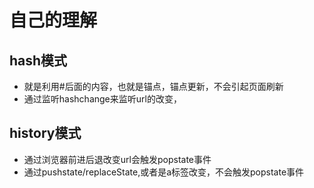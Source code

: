 # 自己的理解

## hash模式
- 就是利用#后面的内容，也就是锚点，锚点更新，不会引起页面刷新
- 通过监听hashchange来监听url的改变，

## history模式
- 通过浏览器前进后退改变url会触发popstate事件
- 通过pushstate/replaceState,或者是a标签改变，不会触发popstate事件
